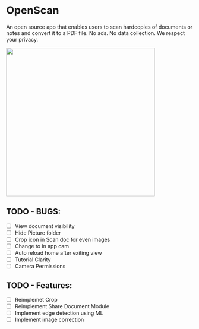 # OpenScan

An open source app that enables users to scan hardcopies of documents or notes and convert it to a PDF file. No ads. No data collection. We respect your privacy.

<img src="https://github.com/Ethereal-Developers-Inc/OpenScan/blob/master/assets/scan_g.jpeg" height=400>

## TODO - BUGS:
- [ ] View document visibility
- [ ] Hide Picture folder
- [ ] Crop icon in Scan doc for even images
- [ ] Change to in app cam
- [ ] Auto reload home after exiting view
- [ ] Tutorial Clarity
- [ ] Camera Permissions

## TODO - Features:
- [ ] Reimplemet Crop
- [ ] Reimplement Share Document Module
- [ ] Implement edge detection using ML
- [ ] Implement image correction
